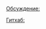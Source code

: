 [Обсуждение:](https://forums.civfanatics.com/threads/623515/)

[Гитхаб:](https://github.com/FoxAhead/Civ2-UI-Additions)

